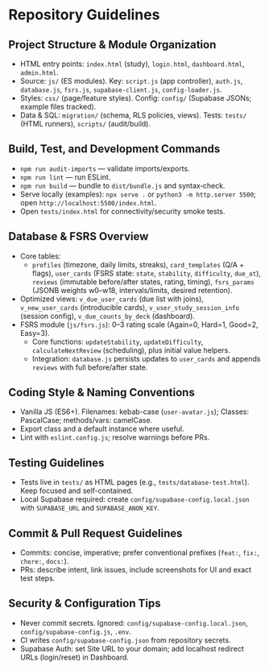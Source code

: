 # Repository Guidelines

## Project Structure & Module Organization
- HTML entry points: `index.html` (study), `login.html`, `dashboard.html`, `admin.html`.
- Source: `js/` (ES modules). Key: `script.js` (app controller), `auth.js`, `database.js`, `fsrs.js`, `supabase-client.js`, `config-loader.js`.
- Styles: `css/` (page/feature styles). Config: `config/` (Supabase JSONs; example files tracked).
- Data & SQL: `migration/` (schema, RLS policies, views). Tests: `tests/` (HTML runners), `scripts/` (audit/build).

## Build, Test, and Development Commands
- `npm run audit-imports` — validate imports/exports.
- `npm run lint` — run ESLint.
- `npm run build` — bundle to `dist/bundle.js` and syntax‑check.
- Serve locally (examples): `npx serve .` or `python3 -m http.server 5500`; open `http://localhost:5500/index.html`.
- Open `tests/index.html` for connectivity/security smoke tests.

## Database & FSRS Overview
- Core tables:
  - `profiles` (timezone, daily limits, streaks), `card_templates` (Q/A + flags),
    `user_cards` (FSRS state: `state`, `stability`, `difficulty`, `due_at`),
    `reviews` (immutable before/after states, rating, timing),
    `fsrs_params` (JSONB weights w0–w18, intervals/limits, desired retention).
- Optimized views: `v_due_user_cards` (due list with joins), `v_new_user_cards` (introducible cards),
  `v_user_study_session_info` (session config), `v_due_counts_by_deck` (dashboard).
- FSRS module (`js/fsrs.js`): 0–3 rating scale (Again=0, Hard=1, Good=2, Easy=3).
  - Core functions: `updateStability`, `updateDifficulty`, `calculateNextReview` (scheduling), plus initial value helpers.
  - Integration: `database.js` persists updates to `user_cards` and appends `reviews` with full before/after state.

## Coding Style & Naming Conventions
- Vanilla JS (ES6+). Filenames: kebab-case (`user-avatar.js`); Classes: PascalCase; methods/vars: camelCase.
- Export class and a default instance where useful.
- Lint with `eslint.config.js`; resolve warnings before PRs.

## Testing Guidelines
- Tests live in `tests/` as HTML pages (e.g., `tests/database-test.html`). Keep focused and self-contained.
- Local Supabase required: create `config/supabase-config.local.json` with `SUPABASE_URL` and `SUPABASE_ANON_KEY`.

## Commit & Pull Request Guidelines
- Commits: concise, imperative; prefer conventional prefixes (`feat:`, `fix:`, `chore:`, `docs:`).
- PRs: describe intent, link issues, include screenshots for UI and exact test steps.

## Security & Configuration Tips
- Never commit secrets. Ignored: `config/supabase-config.local.json`, `config/supabase-config.js`, `.env`.
- CI writes `config/supabase-config.json` from repository secrets.
- Supabase Auth: set Site URL to your domain; add localhost redirect URLs (login/reset) in Dashboard.

